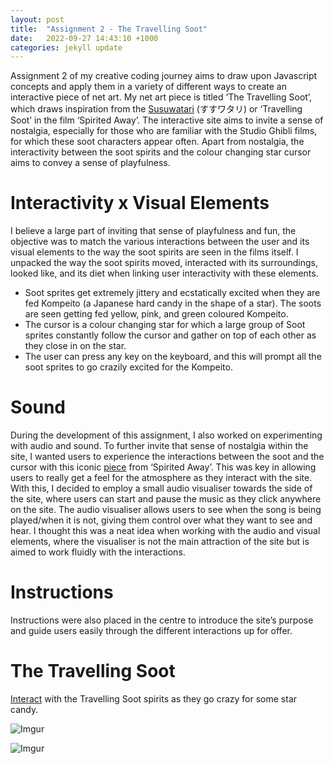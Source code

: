 ```yaml
---
layout: post
title:  "Assignment 2 - The Travelling Soot"
date:   2022-09-27 14:43:10 +1000
categories: jekyll update
---
```


Assignment 2 of my creative coding journey aims to draw upon Javascript concepts and apply them in a variety of different ways to create an interactive piece of net art. My net art piece is titled ‘The Travelling Soot’, which draws inspiration from the [Susuwatari](https://ghibli.fandom.com/wiki/Susuwatari) (すすワタリ) or ‘Travelling Soot’ in the film ‘Spirited Away’. The interactive site aims to invite a sense of nostalgia, especially for those who are familiar with the Studio Ghibli films, for which these soot characters appear often. Apart from nostalgia, the interactivity between the soot spirits and the colour changing star cursor aims to convey a sense of playfulness. 

# Interactivity x Visual Elements
I believe a large part of inviting that sense of playfulness and fun, the objective was to match the various interactions between the user and its visual elements to the way the soot spirits are seen in the films itself. I unpacked the way the soot spirits moved, interacted with its surroundings, looked like, and its diet when linking user interactivity with these elements. 

-	Soot sprites get extremely jittery and ecstatically excited when they are fed Kompeito (a Japanese hard candy in the shape of a star). The soots are seen getting fed yellow, pink, and green coloured Kompeito.
-	The cursor is a colour changing star for which a large group of Soot sprites constantly follow the cursor and gather on top of each other as they close in on the star. 
-	The user can press any key on the keyboard, and this will prompt all the soot sprites to go crazily excited for the Kompeito. 

# Sound
During the development of this assignment, I also worked on experimenting with audio and sound. To further invite that sense of nostalgia within the site, I wanted users to experience the interactions between the soot and the cursor with this iconic [piece](https://youtu.be/TK1Ij_-mank) from ‘Spirited Away’. This was key in allowing users to really get a feel for the atmosphere as they interact with the site. With this, I decided to employ a small audio visualiser towards the side of the site, where users can start and pause the music as they click anywhere on the site. The audio visualiser allows users to see when the song is being played/when it is not, giving them control over what they want to see and hear. I thought this was a neat idea when working with the audio and visual elements, where the visualiser is not the main attraction of the site but is aimed to work fluidly with the interactions. 

# Instructions
Instructions were also placed in the centre to introduce the site’s purpose and guide users easily through the different interactions up for offer. 

# The Travelling Soot
[Interact](https://editor.p5js.org/vivianluh/full/bktuqwkbN) with the Travelling Soot spirits as they go crazy for some star candy.

![Imgur](https://i.imgur.com/mbTNuo8.jpg)

![Imgur](https://i.imgur.com/0MuKibm.jpg)

